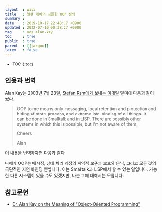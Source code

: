 ```yaml
---
layout  : wiki
title   : 앨런 케이의 심플한 OOP 정의
summary :
date    : 2019-10-17 22:48:17 +0900
updated : 2022-07-10 00:38:27 +0900
tag     : oop alan-kay
toc     : true
public  : true
parent  : [[jargon]]
latex   : false
---
```

* TOC
{:toc}

## 인용과 번역

Alan Kay는 2003년 7월 23일, [Stefan Ram에게 보내는 이메일][email] 말미에 다음과 같이 썼다.

> OOP to me means only messaging, local retention and protection and  
hiding of state-process, and extreme late-binding of all things. It  
can be done in Smalltalk and in LISP. There are possibly other  
systems in which this is possible, but I'm not aware of them.  
>
> Cheers,
>
> Alan

이 내용을 번역하자면 다음과 같다.

>
나에게 OOP는 메시징, 상태 처리 과정의 지역적 보존과 보호와 은닉, 그리고 모든 것의 극단적인 지연 바인딩 뿐입니다. 이는 Smalltalk과 LISP에서 할 수 있는 일입니다. 가능한 다른 시스템이 있을 수도 있겠지만, 나는 그에 대해서는 모릅니다.


## 참고문헌

- [Dr. Alan Kay on the Meaning of "Object-Oriented Programming"][email]

[email]: http://www.purl.org/stefan_ram/pub/doc_kay_oop_en

